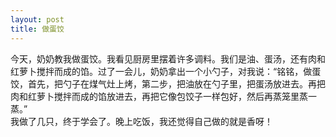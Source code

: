 ```yaml
---
layout: post
title: 做蛋饺
---
```



今天，奶奶教我做蛋饺。我看见厨房里摆着许多调料。我们是油、蛋汤，还有肉和红萝卜搅拌而成的馅。过了一会儿，奶奶拿出一个小勺子，对我说：“铭铭，做蛋饺，首先，把勺子在煤气灶上烤，第二步，把油放在勺子里，把蛋汤放进去。再把肉和红萝卜搅拌而成的馅放进去，再把它像包饺子一样包好，然后再蒸笼里蒸一蒸。”   
我做了几只，终于学会了。晚上吃饭，我还觉得自己做的就是香呀！   
